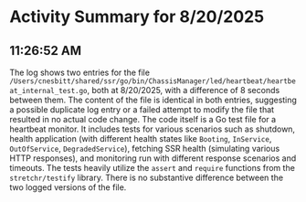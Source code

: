 # Activity Summary for 8/20/2025

## 11:26:52 AM
The log shows two entries for the file `/Users/cnesbitt/shared/ssr/go/bin/ChassisManager/led/heartbeat/heartbeat_internal_test.go`, both at 8/20/2025, with a difference of 8 seconds between them.  The content of the file is identical in both entries, suggesting a possible duplicate log entry or a failed attempt to modify the file that resulted in no actual code change.  The code itself is a Go test file for a heartbeat monitor.  It includes tests for various scenarios such as shutdown, health application (with different health states like `Booting`, `InService`, `OutOfService`, `DegradedService`), fetching SSR health (simulating various HTTP responses), and monitoring run with different response scenarios and timeouts. The tests heavily utilize the `assert` and `require` functions from the `stretchr/testify` library.  There is no substantive difference between the two logged versions of the file.
